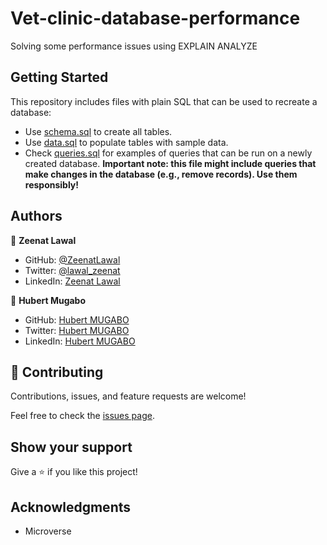 # Vet-clinic-database-performance
Solving some performance issues using EXPLAIN ANALYZE

## Getting Started

This repository includes files with plain SQL that can be used to recreate a database:

- Use [schema.sql](./schema.sql) to create all tables.
- Use [data.sql](./data.sql) to populate tables with sample data.
- Check [queries.sql](./queries.sql) for examples of queries that can be run on a newly created database. **Important note: this file might include queries that make changes in the database (e.g., remove records). Use them responsibly!**


## Authors

👤 **Zeenat Lawal**

- GitHub: [@ZeenatLawal](https://github.com/ZeenatLawal)
- Twitter: [@lawal_zeenat](https://twitter.com/lawal_zeenat)
- LinkedIn: [Zeenat Lawal](https://www.linkedin.com/in/zeenatlawal/)


👤 **Hubert Mugabo**

- GitHub: [Hubert MUGABO](https://github.com/mugberto)
- Twitter: [Hubert MUGABO](https://twitter.com/mugberto)
- LinkedIn: [Hubert MUGABO](https://www.linkedin.com/in/hubert-mugabo)

## 🤝 Contributing

Contributions, issues, and feature requests are welcome!

Feel free to check the [issues page](https://github.com/ZeenatLawal/Vet-clinic-database-performance/issues).

## Show your support

Give a ⭐️ if you like this project!

## Acknowledgments

- Microverse